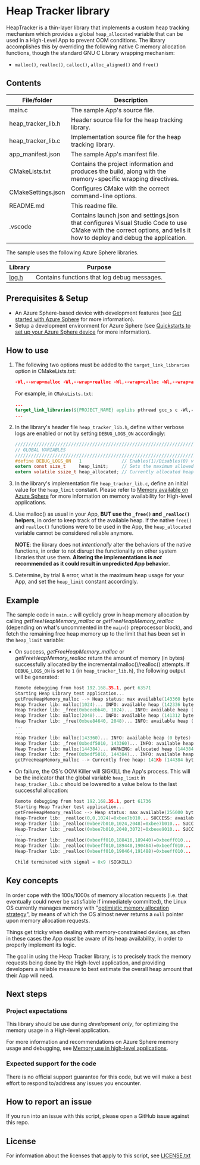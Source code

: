 # Heap Tracker library

HeapTracker is a thin-layer library that implements a custom heap tracking mechanism which provides a global `heap_allocated` variable that can be used in a High-Level App to prevent OOM conditions. The library accomplishes this by overriding the following native C memory allocation functions, though the standard GNU C Library wrapping mechanism:
- `malloc()`, `realloc()`, `calloc()`, `alloc_aligned()` and `free()`


## Contents

| File/folder | Description |
|-------------|-------------|
|   main.c    | The sample App's source file. |
|   heap_tracker_lib.h    | Header source file for the heap tracking library. |
|   heap_tracker_lib.c    | Implementation source file for the heap tracking library. |
| app_manifest.json | The sample App's manifest file. |
| CMakeLists.txt | Contains the project information and produces the build, along with the memory-specific wrapping directives. |
| CMakeSettings.json| Configures CMake with the correct command-line options. |
| README.md | This readme file. |
|.vscode | Contains launch.json and settings.json that configures Visual Studio Code to use CMake with the correct options, and tells it how to deploy and debug the application. |

The sample uses the following Azure Sphere libraries.

| Library | Purpose |
|---------|---------|
| [log.h](https://docs.microsoft.com/azure-sphere/reference/applibs-reference/applibs-log/log-overview) | Contains functions that log debug messages. |

## Prerequisites & Setup

- An Azure Sphere-based device with development features (see [Get started with Azure Sphere](https://azure.microsoft.com/en-us/services/azure-sphere/get-started/) for more information).
- Setup a development environment for Azure Sphere (see [Quickstarts to set up your Azure Sphere device](https://docs.microsoft.com/en-us/azure-sphere/install/overview) for more information).



## How to use

1. The following two options must be added to the `target_link_libraries` option in CMakeLists.txt:

    ```cmake
    -Wl,--wrap=malloc -Wl,--wrap=realloc -Wl,--wrap=calloc -Wl,--wrap=alloc_aligned -Wl,--wrap=free
    ```
    For example, in `CMakeLists.txt`:

    ```cmake
    ...
    target_link_libraries(${PROJECT_NAME} applibs pthread gcc_s c -Wl,--wrap=malloc -Wl,--wrap=realloc -Wl,--wrap=calloc -Wl,--wrap=alloc_aligned -Wl,--wrap=free)
    ...
    ```

2. In the library's header file `heap_tracker_lib.h`, define wither verbose logs are enabled or not by setting `DEBUG_LOGS_ON` accordingly:

    ```c
    //////////////////////////////////////////////////////////////////////////////////
    // GLOBAL VARIABLES
    //////////////////////////////////////////////////////////////////////////////////
    #define DEBUG_LOGS_ON	1				// Enables(1)/Disables(0) verbose loggging
    extern const size_t		heap_limit;		// Sets the maximum allowed heap that can be allocated (in bytes).
    extern volatile ssize_t	heap_allocated;	// Currently allocated heap (in bytes). Note: this is NOT thread safe!
    ```

3. In the library's implementation file `heap_tracker_lib.c`, define an initial value for the `heap_limit` constant. Please refer to [Memory available on Azure Sphere](https://docs.microsoft.com/en-us/azure-sphere/app-development/mt3620-memory-available) for more information on memory availability for High-level applications.

4. Use malloc() as usual in your App, **BUT use the `_free()` and `_realloc()` helpers**, in order to keep track of the available heap. If the native `free()` and `realloc()` functions were to be used in the App, the `heap_allocated` variable cannot be considered reliable anymore.

    **NOTE**: the library does not *intentionally* alter the behaviors of the native functions, in order to not disrupt the functionality on other system libraries that use them. **Altering the implementations is *not* recommended as it could result in unpredicted App behavior**.

5. Determine, by trial & error, what is the maximum heap usage for your App, and set the `heap_limit` constant accordingly.

## Example

The sample code in `main.c` will cyclicly grow in heap memory allocation by calling *getFreeHeapMemory_malloc* or *getFreeHeapMemory_realloc* (depending on what's uncommented in the `main()` preprocessor block), and fetch the remaining free heap memory up to the limit that has been set in the `heap_limit` variable:

- On success, *getFreeHeapMemory_malloc* or *getFreeHeapMemory_realloc* return the amount of memory (in bytes) successfully allocated by the incremental malloc()/realloc() attempts. If `DEBUG_LOGS_ON` is set to `1` (in `heap_tracker_lib.h`), the following output will be generated:

    ```c
    Remote debugging from host 192.168.35.1, port 63571
    Starting Heap Library test application...
    getFreeHeapMemory_malloc --> Heap status: max available(143360 bytes), allocated (0 bytes)
    Heap Tracker lib: malloc(1024)... INFO: available heap (142336 bytes)
    Heap Tracker lib: _free(0xbeeebb40, 1024)... INFO: available heap (143360 bytes)
    Heap Tracker lib: malloc(2048)... INFO: available heap (141312 bytes)
    Heap Tracker lib: _free(0xbee84640, 2048)... INFO: available heap (143360 bytes)
    ...
    ...
    Heap Tracker lib: malloc(143360)... INFO: available heap (0 bytes)
    Heap Tracker lib: _free(0xbedf5010, 143360)... INFO: available heap (143360 bytes)
    Heap Tracker lib: malloc(144384)... WARNING: allocated heap (144384l bytes) is above available heap_limit (143360 bytes)
    Heap Tracker lib: _free(0xbedf5010, 144384)... INFO: available heap (143360 bytes)
    getFreeHeapMemory_malloc --> Currently free heap: 141Kb (144384 bytes)
    ```

- On failure, the OS's OOM Killer will SIGKILL the App's process. This will be the indicator that the global variable `heap_limit` in `heap_tracker_lib.c` should be lowered to a value below to the last successful allocation:

    ```c
    Remote debugging from host 192.168.35.1, port 61736
    Starting Heap Tracker test application...
    getFreeHeapMemory_realloc --> Heap status: max available(256000 bytes), allocated (0 bytes)
    Heap-Tracker lib: _realloc(0,0,1024)=0xbee7b010... SUCCESS: available heap (254975 bytes)
    Heap-Tracker lib: _realloc(0xbee7b010,1024,2048)=0xbee7b010... SUCCESS: available heap (253950 bytes)
    Heap-Tracker lib: _realloc(0xbee7b010,2048,3072)=0xbeee9010... SUCCESS: available heap (252925 bytes)
    ...
    Heap-Tracker lib: _realloc(0xbeeff010,188416,189440)=0xbeeff010... SUCCESS: available heap (66375 bytes)
    Heap-Tracker lib: _realloc(0xbeeff010,189440,190464)=0xbeeff010... SUCCESS: available heap (65350 bytes)
    Heap-Tracker lib: _realloc(0xbeeff010,190464,191488)=0xbeeff010... SUCCESS: available heap (64325 bytes)

    Child terminated with signal = 0x9 (SIGKILL)

    ```

## Key concepts
In order cope with the 100s/1000s of memory allocation requests (i.e. that eventually could never be satisfiable if immediately committed), the Linux OS currently manages memory with "[optimistic memory allocation strategy](https://man7.org/linux/man-pages/man3/malloc.3.html)", by means of which the OS almost never returns a `null` pointer upon memory allocation requests.

Things get tricky when dealing with memory-constrained devices, as often in these cases the App *must* be aware of its heap availability, in order to properly implement its logic.

The goal in using the Heap Tracker library, is to precisely track the memory requests being done by the High-level application, and providing developers a reliable measure to best estimate the overall heap amount that their App will need.

## Next steps

### Project expectations

This library should be use during *development only*, for optimizing the memory usage in a High-level application.

For more information and recommendations on Azure Sphere memory usage and debugging, see [Memory use in high-level applications](https://docs.microsoft.com/en-us/azure-sphere/app-development/application-memory-usage).


### Expected support for the code
There is no official support guarantee for this code, but we will make a best effort to respond to/address any issues you encounter.

## How to report an issue
If you run into an issue with this script, please open a GitHub issue against this repo.

## License

For information about the licenses that apply to this script, see [LICENSE.txt](./LICENCE.txt)
